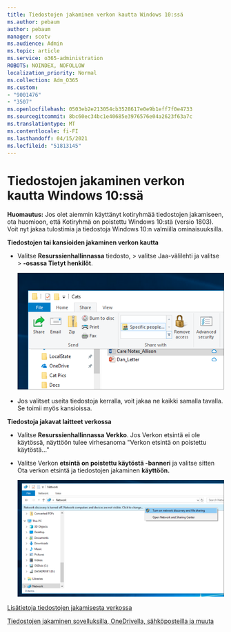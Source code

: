 ```yaml
---
title: Tiedostojen jakaminen verkon kautta Windows 10:ssä
ms.author: pebaum
author: pebaum
manager: scotv
ms.audience: Admin
ms.topic: article
ms.service: o365-administration
ROBOTS: NOINDEX, NOFOLLOW
localization_priority: Normal
ms.collection: Adm_O365
ms.custom:
- "9001476"
- "3507"
ms.openlocfilehash: 0503eb2e213054cb3528617e0e9b1eff7f0e4733
ms.sourcegitcommit: 8bc60ec34bc1e40685e3976576e04a2623f63a7c
ms.translationtype: MT
ms.contentlocale: fi-FI
ms.lasthandoff: 04/15/2021
ms.locfileid: "51813145"
---
```

# <a name="file-sharing-over-a-network-in-windows-10"></a>Tiedostojen jakaminen verkon kautta Windows 10:ssä

**Huomautus:** Jos olet aiemmin käyttänyt kotiryhmää tiedostojen jakamiseen, ota huomioon, että Kotiryhmä on poistettu Windows 10:stä (versio 1803). Voit nyt jakaa tulostimia ja tiedostoja Windows 10:n valmiilla ominaisuuksilla.

**Tiedostojen tai kansioiden jakaminen verkon kautta**

- Valitse **Resurssienhallinnassa** tiedosto, > valitse  Jaa-välilehti ja valitse >  **-osassa Tietyt henkilöt**.

    ![Jaa tiedosto tietyille ihmisille.](media/share-with-specific-people.png)
          
- Jos valitset useita tiedostoja kerralla, voit jakaa ne kaikki samalla tavalla. Se toimii myös kansioissa.

**Tiedostoja jakavat laitteet verkossa**

- Valitse **Resurssienhallinnassa** **Verkko**. Jos Verkon etsintä ei ole käytössä, näyttöön tulee virhesanoma "Verkon etsintä on poistettu käytöstä..."

- Valitse Verkon **etsintä on poistettu käytöstä -banneri** ja valitse sitten Ota verkon etsintä ja tiedostojen jakaminen **käyttöön.**

    ![Ota käyttöön verkon etsintä ja tiedostojen jakaminen.](media/turn-on-network-discovery.png)

[Lisätietoja tiedostojen jakamisesta verkossa](https://support.microsoft.com/help/4092694/windows-10-file-sharing-over-a-network)

[Tiedostojen jakaminen sovelluksilla, OneDrivella, sähköposteilla ja muuta](https://support.microsoft.com/help/4027674/windows-10-share-files-in-file-explorer)
